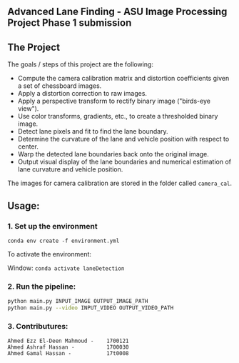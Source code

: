 ## Advanced Lane Finding - ASU Image Processing Project Phase 1 submission


The Project
---

The goals / steps of this project are the following:

* Compute the camera calibration matrix and distortion coefficients given a set of chessboard images.
* Apply a distortion correction to raw images.
* Apply a perspective transform to rectify binary image ("birds-eye view").
* Use color transforms, gradients, etc., to create a thresholded binary image.
* Detect lane pixels and fit to find the lane boundary.
* Determine the curvature of the lane and vehicle position with respect to center.
* Warp the detected lane boundaries back onto the original image.
* Output visual display of the lane boundaries and numerical estimation of lane curvature and vehicle position.

The images for camera calibration are stored in the folder called `camera_cal`.


## Usage:

### 1. Set up the environment 
`conda env create -f environment.yml`

To activate the environment:

Window: `conda activate laneDetection`


### 2. Run the pipeline:
```bash
python main.py INPUT_IMAGE OUTPUT_IMAGE_PATH
python main.py --video INPUT_VIDEO OUTPUT_VIDEO_PATH
```

### 3. Contributures:
```
Ahmed Ezz El-Deen Mahmoud -    1700121
Ahmed Ashraf Hassan -          1700030
Ahmed Gamal Hassan -           17t0008 
```
